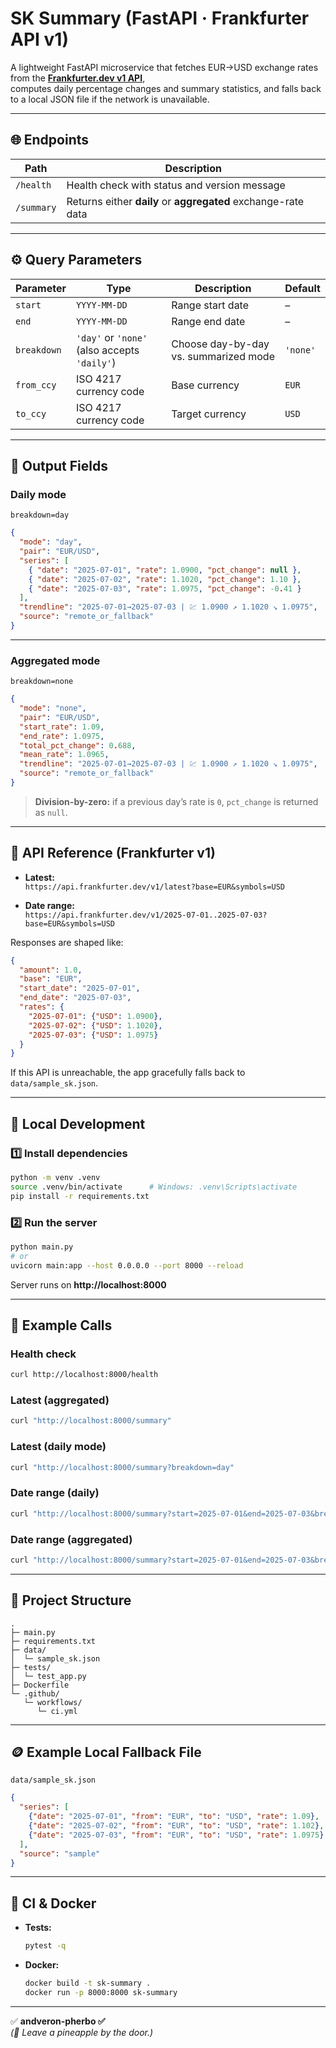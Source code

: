 # SK Summary (FastAPI · Frankfurter API v1)

A lightweight FastAPI microservice that fetches EUR→USD exchange rates from the **[Frankfurter.dev v1 API](https://www.frankfurter.dev/)**,  
computes daily percentage changes and summary statistics, and falls back to a local JSON file if the network is unavailable.

---

## 🌐 Endpoints

| Path | Description |
|------|--------------|
| `/health` | Health check with status and version message |
| `/summary` | Returns either **daily** or **aggregated** exchange-rate data |

---

## ⚙️ Query Parameters

| Parameter | Type | Description | Default |
|------------|-------|-------------|----------|
| `start` | `YYYY-MM-DD` | Range start date | – |
| `end` | `YYYY-MM-DD` | Range end date | – |
| `breakdown` | `'day'` or `'none'` (also accepts `'daily'`) | Choose day-by-day vs. summarized mode | `'none'` |
| `from_ccy` | ISO 4217 currency code | Base currency | `EUR` |
| `to_ccy` | ISO 4217 currency code | Target currency | `USD` |

---

## 🧮 Output Fields

### **Daily mode**

`breakdown=day`

```json
{
  "mode": "day",
  "pair": "EUR/USD",
  "series": [
    { "date": "2025-07-01", "rate": 1.0900, "pct_change": null },
    { "date": "2025-07-02", "rate": 1.1020, "pct_change": 1.10 },
    { "date": "2025-07-03", "rate": 1.0975, "pct_change": -0.41 }
  ],
  "trendline": "2025-07-01→2025-07-03 | 💹 1.0900 ↗ 1.1020 ↘ 1.0975",
  "source": "remote_or_fallback"
}
```

---

### **Aggregated mode**

`breakdown=none`

```json
{
  "mode": "none",
  "pair": "EUR/USD",
  "start_rate": 1.09,
  "end_rate": 1.0975,
  "total_pct_change": 0.688,
  "mean_rate": 1.0965,
  "trendline": "2025-07-01→2025-07-03 | 💹 1.0900 ↗ 1.1020 ↘ 1.0975",
  "source": "remote_or_fallback"
}
```

> **Division-by-zero:** if a previous day’s rate is `0`, `pct_change` is returned as `null`.

---

## 🧭 API Reference (Frankfurter v1)

- **Latest:**  
  `https://api.frankfurter.dev/v1/latest?base=EUR&symbols=USD`

- **Date range:**  
  `https://api.frankfurter.dev/v1/2025-07-01..2025-07-03?base=EUR&symbols=USD`

Responses are shaped like:

```json
{
  "amount": 1.0,
  "base": "EUR",
  "start_date": "2025-07-01",
  "end_date": "2025-07-03",
  "rates": {
    "2025-07-01": {"USD": 1.0900},
    "2025-07-02": {"USD": 1.1020},
    "2025-07-03": {"USD": 1.0975}
  }
}
```

If this API is unreachable, the app gracefully falls back to `data/sample_sk.json`.

---

## 🧰 Local Development

### 1️⃣ Install dependencies

```bash
python -m venv .venv
source .venv/bin/activate      # Windows: .venv\Scripts\activate
pip install -r requirements.txt
```

### 2️⃣ Run the server

```bash
python main.py
# or
uvicorn main:app --host 0.0.0.0 --port 8000 --reload
```

Server runs on **http://localhost:8000**

---

## 🧪 Example Calls

### Health check

```bash
curl http://localhost:8000/health
```

### Latest (aggregated)

```bash
curl "http://localhost:8000/summary"
```

### Latest (daily mode)

```bash
curl "http://localhost:8000/summary?breakdown=day"
```

### Date range (daily)

```bash
curl "http://localhost:8000/summary?start=2025-07-01&end=2025-07-03&breakdown=day"
```

### Date range (aggregated)

```bash
curl "http://localhost:8000/summary?start=2025-07-01&end=2025-07-03&breakdown=none"
```

---

## 🧩 Project Structure

```
.
├─ main.py
├─ requirements.txt
├─ data/
│  └─ sample_sk.json
├─ tests/
│  └─ test_app.py
├─ Dockerfile
└─ .github/
   └─ workflows/
      └─ ci.yml
```

---

## 🪙 Example Local Fallback File

`data/sample_sk.json`

```json
{
  "series": [
    {"date": "2025-07-01", "from": "EUR", "to": "USD", "rate": 1.09},
    {"date": "2025-07-02", "from": "EUR", "to": "USD", "rate": 1.102},
    {"date": "2025-07-03", "from": "EUR", "to": "USD", "rate": 1.0975}
  ],
  "source": "sample"
}
```

---

## 🧾 CI & Docker

- **Tests:**
  ```bash
  pytest -q
  ```

- **Docker:**
  ```bash
  docker build -t sk-summary .
  docker run -p 8000:8000 sk-summary
  ```

---

✅ **andveron-pherbo :white_check_mark:**  
_(🍍 Leave a pineapple by the door.)_

